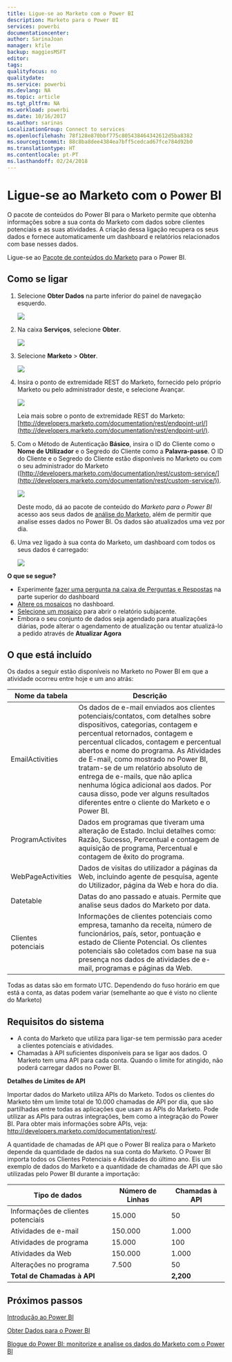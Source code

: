 ```yaml
---
title: Ligue-se ao Marketo com o Power BI
description: Marketo para o Power BI
services: powerbi
documentationcenter: 
author: SarinaJoan
manager: kfile
backup: maggiesMSFT
editor: 
tags: 
qualityfocus: no
qualitydate: 
ms.service: powerbi
ms.devlang: NA
ms.topic: article
ms.tgt_pltfrm: NA
ms.workload: powerbi
ms.date: 10/16/2017
ms.author: sarinas
LocalizationGroup: Connect to services
ms.openlocfilehash: 78f128e870bbf775c805438464342612d5ba8382
ms.sourcegitcommit: 88c8ba8dee4384ea7bff5cedcad67fce784d92b0
ms.translationtype: HT
ms.contentlocale: pt-PT
ms.lasthandoff: 02/24/2018
---
```

# <a name="connect-to-marketo-with-power-bi"></a>Ligue-se ao Marketo com o Power BI
O pacote de conteúdos do Power BI para o Marketo permite que obtenha informações sobre a sua conta do Marketo com dados sobre clientes potenciais e as suas atividades. A criação dessa ligação recupera os seus dados e fornece automaticamente um dashboard e relatórios relacionados com base nesses dados.

Ligue-se ao [Pacote de conteúdos do Marketo](https://app.powerbi.com/getdata/services/marketo) para o Power BI.

## <a name="how-to-connect"></a>Como se ligar
1. Selecione **Obter Dados** na parte inferior do painel de navegação esquerdo.
   
   ![](media/service-connect-to-marketo/pbi_getdata.png)
2. Na caixa **Serviços**, selecione **Obter**.
   
   ![](media/service-connect-to-marketo/pbi_getservices.png) 
3. Selecione **Marketo** \> **Obter**.
   
   ![](media/service-connect-to-marketo/marketo.png)
4. Insira o ponto de extremidade REST do Marketo, fornecido pelo próprio Marketo ou pelo administrador deste, e selecione Avançar.
   
   ![](media/service-connect-to-marketo/pbi_marketoconnect.png)
   
   Leia mais sobre o ponto de extremidade REST do Marketo: [http://developers.marketo.com/documentation/rest/endpoint-url/](http://developers.marketo.com/documentation/rest/endpoint-url/).
5. Com o Método de Autenticação **Básico**, insira o ID do Cliente como o **Nome de Utilizador** e o Segredo do Cliente como a **Palavra-passe**. O ID do Cliente e o Segredo do Cliente estão disponíveis no Marketo ou com o seu administrador do Marketo ([http://developers.marketo.com/documentation/rest/custom-service/](http://developers.marketo.com/documentation/rest/custom-service/)). 
   
   ![](media/service-connect-to-marketo/pbi_marketosignin.png)
   
   Deste modo, dá ao pacote de conteúdo do *Marketo para o Power BI* acesso aos seus dados de [análise do Marketo](https://powerbi.microsoft.com/integrations/marketo), além de permitir que analise esses dados no Power BI. Os dados são atualizados uma vez por dia.
6. Uma vez ligado à sua conta do Marketo, um dashboard com todos os seus dados é carregado:
   
   ![](media/service-connect-to-marketo/pbi_marketodash.png)

**O que se segue?**

* Experimente [fazer uma pergunta na caixa de Perguntas e Respostas](power-bi-q-and-a.md) na parte superior do dashboard
* [Altere os mosaicos](service-dashboard-edit-tile.md) no dashboard.
* [Selecione um mosaico](service-dashboard-tiles.md) para abrir o relatório subjacente.
* Embora o seu conjunto de dados seja agendado para atualizações diárias, pode alterar o agendamento de atualização ou tentar atualizá-lo a pedido através de **Atualizar Agora**

## <a name="whats-included"></a>O que está incluído
Os dados a seguir estão disponíveis no Marketo no Power BI em que a atividade ocorreu entre hoje e um ano atrás:

| Nome da tabela | Descrição |
| --- | --- |
| EmailActivities |Os dados de e-mail enviados aos clientes potenciais/contatos, com detalhes sobre dispositivos, categorias, contagem e percentual retornados, contagem e percentual clicados, contagem e percentual abertos e nome do programa. As Atividades de E-mail, como mostrado no Power BI, tratam-se de um relatório absoluto de entrega de e-mails, que não aplica nenhuma lógica adicional aos dados. Por causa disso, pode ver alguns resultados diferentes entre o cliente do Marketo e o Power BI. |
| ProgramActivites |Dados em programas que tiveram uma alteração de Estado. Inclui detalhes como: Razão, Sucesso, Percentual e contagem de aquisição de programa, Percentual e contagem de êxito do programa. |
| WebPageActivities |Dados de visitas do utilizador a páginas da Web, incluindo agente de pesquisa, agente do Utilizador, página da Web e hora do dia. |
| Datetable |Datas do ano passado e atuais.  Permite que analise seus dados do Marketo por data. |
| Clientes potenciais |Informações de clientes potenciais como empresa, tamanho da receita, número de funcionários, país, setor, pontuação e estado de Cliente Potencial. Os clientes potenciais são coletados com base na sua presença nos dados de atividades de e-mail, programas e páginas da Web. |

Todas as datas são em formato UTC. Dependendo do fuso horário em que está a conta, as datas podem variar (semelhante ao que é visto no cliente do Marketo)

## <a name="system-requirements"></a>Requisitos do sistema
* A conta do Marketo que utiliza para ligar-se tem permissão para aceder a clientes potenciais e atividades.
* Chamadas à API suficientes disponíveis para se ligar aos dados.  O Marketo tem uma API para cada conta.  Quando o limite for atingido, não poderá carregar dados no Power BI. 

**Detalhes de Limites de API**

Importar dados do Marketo utiliza APIs do Marketo. Todos os clientes do Marketo têm um limite total de 10.000 chamadas de API por dia, que são partilhadas entre todas as aplicações que usam as APIs do Marketo. Pode utilizar as APIs para outras integrações, bem como a integração do Power BI. Para obter mais informações sobre APIs, veja: <http://developers.marketo.com/documentation/rest/>.

A quantidade de chamadas de API que o Power BI realiza para o Marketo depende da quantidade de dados na sua conta do Marketo. O Power BI importa todos os Clientes Potenciais e Atividades do último ano. Eis um exemplo de dados do Marketo e a quantidade de chamadas de API que são utilizadas pelo Power BI durante a importação:  

| Tipo de dados | Número de Linhas | Chamadas à API |
| --- | --- | --- |
| Informações de clientes potenciais |15.000 |50 |
| Atividades de e-mail |150.000 |1.000 |
| Atividades de programa |15.000 |100 |
| Atividades da Web |150.000 |1.000 |
| Alterações no programa |7.500 |50 |
| **Total de Chamadas à API** | |**2,200** |

## <a name="next-steps"></a>Próximos passos
[Introdução ao Power BI](service-get-started.md)

[Obter Dados para o Power BI](service-get-data.md)

[Blogue do Power BI: monitorize e analise os dados do Marketo com o Power BI](http://blogs.msdn.com/b/powerbi/archive/2015/03/19/monitor-and-analyze-your-marketo-data-with-power-bi.aspx)

